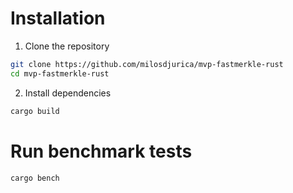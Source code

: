 # Installation

1. Clone the repository

```bash
git clone https://github.com/milosdjurica/mvp-fastmerkle-rust
cd mvp-fastmerkle-rust
```

2. Install dependencies

```bash
cargo build
```

# Run benchmark tests

```bash
cargo bench
```
